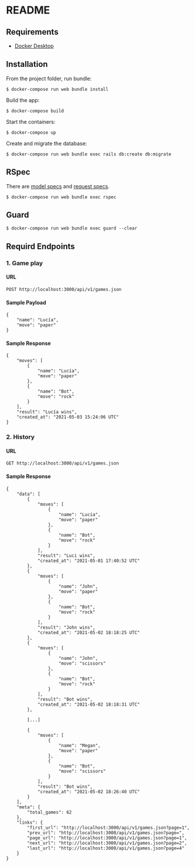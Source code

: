 # README

## Requirements

* [Docker Desktop](https://www.docker.com/products/docker-desktop)

## Installation

From the project folder, run bundle:
```
$ docker-compose run web bundle install
```

Build the app:
```
$ docker-compose build
```

Start the containers:
```
$ docker-compose up
```

Create and migrate the database:

```
$ docker-compose run web bundle exec rails db:create db:migrate
```

## RSpec

There are [model specs](https://github.com/albertobajo/hivency-backend-test/tree/master/spec/models) and [request specs](https://github.com/albertobajo/hivency-backend-test/tree/master/spec/requests/api/v1).

```
$ docker-compose run web bundle exec rspec
```

## Guard
```
$ docker-compose run web bundle exec guard --clear
```

## Requird Endpoints

### 1. Game play

#### URL

`POST http://localhost:3000/api/v1/games.json`

#### Sample Payload

```
{
    "name": "Lucía",
    "move": "paper"
}
```

#### Sample Response

```
{
    "moves": [
        {
            "name": "Lucía",
            "move": "paper"
        },
        {
            "name": "Bot",
            "move": "rock"
        }
    ],
    "result": "Lucía wins",
    "created_at": "2021-05-03 15:24:06 UTC"
}
```

### 2. History

#### URL

`GET http://localhost:3000/api/v1/games.json`

#### Sample Response

```
{
    "data": [
        {
            "moves": [
                {
                    "name": "Lucía",
                    "move": "paper"
                },
                {
                    "name": "Bot",
                    "move": "rock"
                }
            ],
            "result": "Luci wins",
            "created_at": "2021-05-01 17:40:52 UTC"
        },
        {
            "moves": [
                {
                    "name": "John",
                    "move": "paper"
                },
                {
                    "name": "Bot",
                    "move": "rock"
                }
            ],
            "result": "John wins",
            "created_at": "2021-05-02 18:18:25 UTC"
        },
        {
            "moves": [
                {
                    "name": "John",
                    "move": "scissors"
                },
                {
                    "name": "Bot",
                    "move": "rock"
                }
            ],
            "result": "Bot wins",
            "created_at": "2021-05-02 18:18:31 UTC"
        },

        [...]
        
        {
            "moves": [
                {
                    "name": "Megan",
                    "move": "paper"
                },
                {
                    "name": "Bot",
                    "move": "scissors"
                }
            ],
            "result": "Bot wins",
            "created_at": "2021-05-02 18:26:40 UTC"
        }
    ],
    "meta": {
        "total_games": 62
    },
    "links": {
        "first_url": "http://localhost:3000/api/v1/games.json?page=1",
        "prev_url": "http://localhost:3000/api/v1/games.json?page=",
        "page_url": "http://localhost:3000/api/v1/games.json?page=1",
        "next_url": "http://localhost:3000/api/v1/games.json?page=2",
        "last_url": "http://localhost:3000/api/v1/games.json?page=4"
    }
}
```